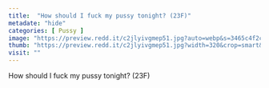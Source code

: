 ```yaml
---
title:  "How should I fuck my pussy tonight? (23F)"
metadate: "hide"
categories: [ Pussy ]
image: "https://preview.redd.it/c2jlyivgmep51.jpg?auto=webp&s=3465c4f2c840a649771cc72cf21a0ba1aa9bbdff"
thumb: "https://preview.redd.it/c2jlyivgmep51.jpg?width=320&crop=smart&auto=webp&s=1ceca1c385fa89efbf6ad2285bac590220845f6c"
visit: ""
---
```

How should I fuck my pussy tonight? (23F)
